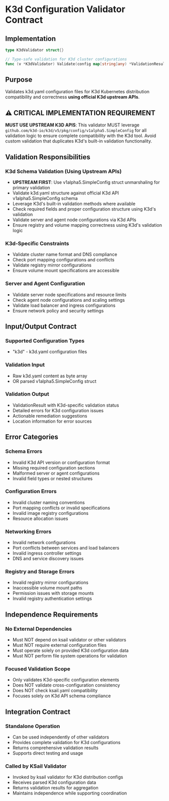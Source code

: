 # K3d Configuration Validator Contract

## Implementation

```go
type K3dValidator struct{}

// Type-safe validation for K3d cluster configurations
func (v *K3dValidator) Validate(config map[string]any) *ValidationResult
```

## Purpose

Validates k3d.yaml configuration files for K3d Kubernetes distribution compatibility and correctness **using official K3d upstream APIs**.

## ⚠️ CRITICAL IMPLEMENTATION REQUIREMENT

**MUST USE UPSTREAM K3D APIS**: This validator MUST leverage `github.com/k3d-io/k3d/v5/pkg/config/v1alpha5.SimpleConfig` for all validation logic to ensure complete compatibility with the K3d tool. Avoid custom validation that duplicates K3d's built-in validation functionality.

## Validation Responsibilities

### K3d Schema Validation (Using Upstream APIs)

- **UPSTREAM FIRST**: Use v1alpha5.SimpleConfig struct unmarshaling for primary validation
- Validate k3d.yaml structure against official K3d API v1alpha5.SimpleConfig schema
- Leverage K3d's built-in validation methods where available
- Check required fields and proper configuration structure using K3d's validation
- Validate server and agent node configurations via K3d APIs
- Ensure registry and volume mapping correctness using K3d's validation logic

### K3d-Specific Constraints

- Validate cluster name format and DNS compliance
- Check port mapping configurations and conflicts
- Validate registry mirror configurations
- Ensure volume mount specifications are accessible

### Server and Agent Configuration

- Validate server node specifications and resource limits
- Check agent node configurations and scaling settings
- Validate load balancer and ingress configurations
- Ensure network policy and security settings

## Input/Output Contract

### Supported Configuration Types

- "k3d" - k3d.yaml configuration files

### Validation Input

- Raw k3d.yaml content as byte array
- OR parsed v1alpha5.SimpleConfig struct

### Validation Output

- ValidationResult with K3d-specific validation status
- Detailed errors for K3d configuration issues
- Actionable remediation suggestions
- Location information for error sources

## Error Categories

### Schema Errors

- Invalid K3d API version or configuration format
- Missing required configuration sections
- Malformed server or agent configurations
- Invalid field types or nested structures

### Configuration Errors

- Invalid cluster naming conventions
- Port mapping conflicts or invalid specifications
- Invalid image registry configurations
- Resource allocation issues

### Networking Errors

- Invalid network configurations
- Port conflicts between services and load balancers
- Invalid ingress controller settings
- DNS and service discovery issues

### Registry and Storage Errors

- Invalid registry mirror configurations
- Inaccessible volume mount paths
- Permission issues with storage mounts
- Invalid registry authentication settings

## Independence Requirements

### No External Dependencies

- Must NOT depend on ksail validator or other validators
- Must NOT require external configuration files
- Must operate solely on provided K3d configuration data
- Must NOT perform file system operations for validation

### Focused Validation Scope

- Only validates K3d-specific configuration elements
- Does NOT validate cross-configuration consistency
- Does NOT check ksail.yaml compatibility
- Focuses solely on K3d API schema compliance

## Integration Contract

### Standalone Operation

- Can be used independently of other validators
- Provides complete validation for K3d configurations
- Returns comprehensive validation results
- Supports direct testing and usage

### Called by KSail Validator

- Invoked by ksail validator for K3d distribution configs
- Receives parsed K3d configuration data
- Returns validation results for aggregation
- Maintains independence while supporting coordination
